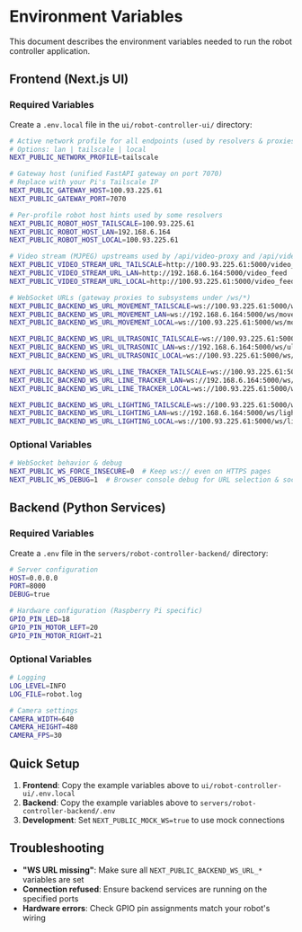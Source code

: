 # Environment Variables

This document describes the environment variables needed to run the robot controller application.

## Frontend (Next.js UI)

### Required Variables
Create a `.env.local` file in the `ui/robot-controller-ui/` directory:

```bash
# Active network profile for all endpoints (used by resolvers & proxies)
# Options: lan | tailscale | local
NEXT_PUBLIC_NETWORK_PROFILE=tailscale

# Gateway host (unified FastAPI gateway on port 7070)
# Replace with your Pi's Tailscale IP
NEXT_PUBLIC_GATEWAY_HOST=100.93.225.61
NEXT_PUBLIC_GATEWAY_PORT=7070

# Per-profile robot host hints used by some resolvers
NEXT_PUBLIC_ROBOT_HOST_TAILSCALE=100.93.225.61
NEXT_PUBLIC_ROBOT_HOST_LAN=192.168.6.164
NEXT_PUBLIC_ROBOT_HOST_LOCAL=100.93.225.61

# Video stream (MJPEG) upstreams used by /api/video-proxy and /api/video-health
NEXT_PUBLIC_VIDEO_STREAM_URL_TAILSCALE=http://100.93.225.61:5000/video_feed
NEXT_PUBLIC_VIDEO_STREAM_URL_LAN=http://192.168.6.164:5000/video_feed
NEXT_PUBLIC_VIDEO_STREAM_URL_LOCAL=http://100.93.225.61:5000/video_feed

# WebSocket URLs (gateway proxies to subsystems under /ws/*)
NEXT_PUBLIC_BACKEND_WS_URL_MOVEMENT_TAILSCALE=ws://100.93.225.61:5000/ws/movement
NEXT_PUBLIC_BACKEND_WS_URL_MOVEMENT_LAN=ws://192.168.6.164:5000/ws/movement
NEXT_PUBLIC_BACKEND_WS_URL_MOVEMENT_LOCAL=ws://100.93.225.61:5000/ws/movement

NEXT_PUBLIC_BACKEND_WS_URL_ULTRASONIC_TAILSCALE=ws://100.93.225.61:5000/ws/ultrasonic
NEXT_PUBLIC_BACKEND_WS_URL_ULTRASONIC_LAN=ws://192.168.6.164:5000/ws/ultrasonic
NEXT_PUBLIC_BACKEND_WS_URL_ULTRASONIC_LOCAL=ws://100.93.225.61:5000/ws/ultrasonic

NEXT_PUBLIC_BACKEND_WS_URL_LINE_TRACKER_TAILSCALE=ws://100.93.225.61:5000/ws/line
NEXT_PUBLIC_BACKEND_WS_URL_LINE_TRACKER_LAN=ws://192.168.6.164:5000/ws/line
NEXT_PUBLIC_BACKEND_WS_URL_LINE_TRACKER_LOCAL=ws://100.93.225.61:5000/ws/line

NEXT_PUBLIC_BACKEND_WS_URL_LIGHTING_TAILSCALE=ws://100.93.225.61:5000/ws/lighting
NEXT_PUBLIC_BACKEND_WS_URL_LIGHTING_LAN=ws://192.168.6.164:5000/ws/lighting
NEXT_PUBLIC_BACKEND_WS_URL_LIGHTING_LOCAL=ws://100.93.225.61:5000/ws/lighting
```

### Optional Variables
```bash
# WebSocket behavior & debug
NEXT_PUBLIC_WS_FORCE_INSECURE=0  # Keep ws:// even on HTTPS pages
NEXT_PUBLIC_WS_DEBUG=1  # Browser console debug for URL selection & socket lifecycle
```

## Backend (Python Services)

### Required Variables
Create a `.env` file in the `servers/robot-controller-backend/` directory:

```bash
# Server configuration
HOST=0.0.0.0
PORT=8000
DEBUG=true

# Hardware configuration (Raspberry Pi specific)
GPIO_PIN_LED=18
GPIO_PIN_MOTOR_LEFT=20
GPIO_PIN_MOTOR_RIGHT=21
```

### Optional Variables
```bash
# Logging
LOG_LEVEL=INFO
LOG_FILE=robot.log

# Camera settings
CAMERA_WIDTH=640
CAMERA_HEIGHT=480
CAMERA_FPS=30
```

## Quick Setup

1. **Frontend**: Copy the example variables above to `ui/robot-controller-ui/.env.local`
2. **Backend**: Copy the example variables above to `servers/robot-controller-backend/.env`
3. **Development**: Set `NEXT_PUBLIC_MOCK_WS=true` to use mock connections

## Troubleshooting

- **"WS URL missing"**: Make sure all `NEXT_PUBLIC_BACKEND_WS_URL_*` variables are set
- **Connection refused**: Ensure backend services are running on the specified ports
- **Hardware errors**: Check GPIO pin assignments match your robot's wiring
